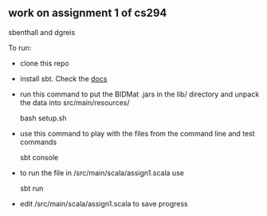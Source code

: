 work on assignment 1 of cs294
---------------------------------
sbenthall and dgreis


To run:
* clone this repo

* install sbt. Check the [docs](http://www.scala-sbt.org/release/docs/Getting-Started/Setup.html)

* run this command to put the BIDMat .jars in the lib/ directory and unpack the data into src/main/resources/

    bash setup.sh

* use this command to play with the files from the command line and test commands

    sbt console

* to run the file in /src/main/scala/assign1.scala use

    sbt run

* edit /src/main/scala/assign1.scala to save progress